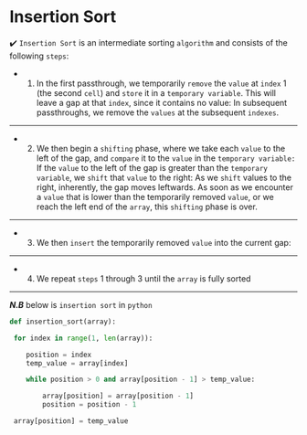
# Insertion Sort

:heavy_check_mark: ```Insertion Sort``` is an intermediate sorting ```algorithm``` and consists of the following ```steps```:

- 1. In the first passthrough, we temporarily ```remove``` the ```value``` at ```index``` 1 (the
second ```cell```) and ```store``` it in a ```temporary variable```. This will leave a gap at that ```index```, since it contains no value:
In subsequent passthroughs, we remove the ```values``` at the subsequent ```indexes```.
---
- 2. We then begin a ```shifting``` phase, where we take each ```value``` to the left of the gap, and ```compare``` it to the ```value``` in the ```temporary variable:``` If the ```value``` to the left of the gap is greater than the ```temporary variable```, we ```shift``` that ```value``` to the right:
As we ```shift``` values to the right, inherently, the gap moves leftwards. As
soon as we encounter a ```value``` that is lower than the temporarily removed ```value```, or we reach the left end of the ```array```, this ```shifting``` phase is over.
---
- 3. We then ```insert``` the temporarily removed ```value``` into the current gap:
---
- 4. We repeat ```steps``` 1 through 3 until the ```array``` is fully sorted

---

_**N.B**_ 
below is ```insertion sort``` in ```python```

```py
def insertion_sort(array):

 for index in range(1, len(array)):

    position = index
    temp_value = array[index]

    while position > 0 and array[position - 1] > temp_value:

        array[position] = array[position - 1]
        position = position - 1

 array[position] = temp_value
```

